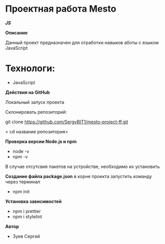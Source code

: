 # Проектная работа Mesto

***JS***

**Описание**

Данный проект предназначен для отработки навыков аботы с языком JavaScript

# Технологи:

- JavaScript

**Действия на GitHub**

Локальный запуск проекта

Склонировать репозиторий:

git clone https://github.com/SergyBIT1/mesto-project-ff.git

< cd название репозитория>

**Проверка версии Node.js и npm**

- node -v
- npm -v

В случае отсутсвия пакетов на устройстве, необходимо их установить

**Создание файла package.json**
в корне проекта запустить команду через терминал

- npm init

**Установка зависимостей**

- npm i prettier
- npm i stylelint

**Автор**

- Зуев Сергей